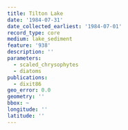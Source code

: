 ```yaml
---
title: Tilton Lake
date: '1984-07-31'
date_collected_earliest: '1984-07-01'
record_type: core
medium: lake_sediment
feature: '938'
description: ''
parameters:
  - scaled_chrysophytes
  - diatoms
publications:
  - dixit86
geo_error: 0.0
geometry: ''
bbox: ~
longitude: ''
latitude: ''
---
```

